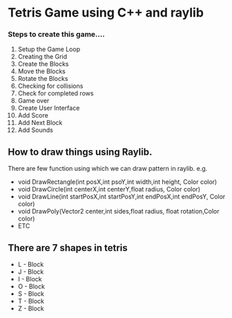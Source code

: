 # Tetris Game using C++ and raylib

### Steps to create this game....

1. Setup the Game Loop
2. Creating the Grid
3. Create the Blocks
4. Move the Blocks
5. Rotate the Blocks
6. Checking for collisions
7. Check for completed rows
8. Game over
9. Create User Interface
10. Add Score
11. Add Next Block
12. Add Sounds

## How to draw things using Raylib.

There are few function using which we can draw pattern in raylib. e.g.

- void DrawRectangle(int posX,int psoY,int width,int height, Color color)
- void DrawCircle(int centerX,int centerY,float radius, Color color)
- void DrawLine(int startPosX,int startPosY,int endPosX,int endPosY, Color color)
- void DrawPoly(Vector2 center,int sides,float radius, float rotation,Color color)
- ETC

## There are 7 shapes in tetris

- L - Block
- J - Block
- I - Block
- O - Block
- S - Block
- T - Block
- Z - Block
